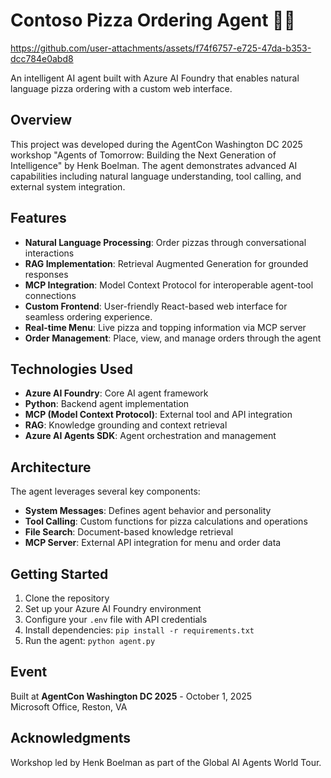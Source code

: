 # Contoso Pizza Ordering Agent 🍕🤖

https://github.com/user-attachments/assets/f74f6757-e725-47da-b353-dcc784e0abd8


An intelligent AI agent built with Azure AI Foundry that enables natural language pizza ordering with a custom web interface.

## Overview

This project was developed during the AgentCon Washington DC 2025 workshop "Agents of Tomorrow: Building the Next Generation of Intelligence" by Henk Boelman. The agent demonstrates advanced AI capabilities including natural language understanding, tool calling, and external system integration.

## Features

- **Natural Language Processing**: Order pizzas through conversational interactions
- **RAG Implementation**: Retrieval Augmented Generation for grounded responses
- **MCP Integration**: Model Context Protocol for interoperable agent-tool connections
- **Custom Frontend**: User-friendly React-based web interface for seamless ordering experience.
- **Real-time Menu**: Live pizza and topping information via MCP server
- **Order Management**: Place, view, and manage orders through the agent

## Technologies Used

- **Azure AI Foundry**: Core AI agent framework
- **Python**: Backend agent implementation
- **MCP (Model Context Protocol)**: External tool and API integration
- **RAG**: Knowledge grounding and context retrieval
- **Azure AI Agents SDK**: Agent orchestration and management

## Architecture

The agent leverages several key components:
- **System Messages**: Defines agent behavior and personality
- **Tool Calling**: Custom functions for pizza calculations and operations
- **File Search**: Document-based knowledge retrieval
- **MCP Server**: External API integration for menu and order data

## Getting Started

1. Clone the repository
2. Set up your Azure AI Foundry environment
3. Configure your `.env` file with API credentials
4. Install dependencies: `pip install -r requirements.txt`
5. Run the agent: `python agent.py`

## Event

Built at **AgentCon Washington DC 2025** - October 1, 2025  
Microsoft Office, Reston, VA

## Acknowledgments

Workshop led by Henk Boelman as part of the Global AI Agents World Tour.
